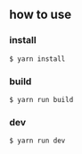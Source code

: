 ## how to use 

### install

```
$ yarn install
```

### build
```
$ yarn run build
```

### dev
```
$ yarn run dev
```